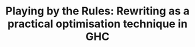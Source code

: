 ---
layout: post
paper: ./papers/haskell-rules.pdf
title: "Playing by the Rules: Rewriting as a practical optimisation technique in GHC"
lead: Tianrui, Shreyas
---